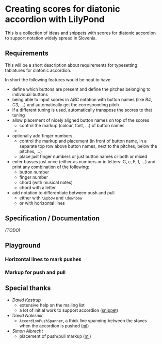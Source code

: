 # Creating scores for diatonic accordion with LilyPond

This is a collection of ideas and snippets with scores for diatonic accordion
to support notation widely spread in Slovenia.

## Requirements

This will be a short description about requirements for typesetting tablatures for diatonic accordion.

In short the following features would be neat to have:

* define which buttons are present and define the pitches belonging to individual buttons
* being able to input scores in *ABC* notation with button names (like *B4*, *C3*, ...) and automatically get the corresponding pitch
* if a different tuning is used, automatically transpose the scores to that tuning
* allow placement of nicely aligned button names on top of the scores
  * control the markup (colour, font, ...) of button names
  * 
* optionally add finger numbers
  * control the markup and placement (in front of button name, in a separate top row above button names, next to the pitches, below the pitches, ...)
  * place just finger numbers or just button names or both or mixed
* enter basses just once (either as numbers or in letters: C, c, F, f, ...) and print any combination of the following:
  * button number
  * finger number
  * chord (with musical notes)
  * chord with a letter
* add notation to differentiate between push and pull
  * either with `\upbow` and `\downbow`
  * or with horizontal lines

## Specification / Documentation

*(TODO)*

## Playground

### Horizontal lines to mark pushes


### Markup for push and pull


## Special thanks

* *David Kastrup*
  * extensive help on the mailing list
  * a lot of initial work to support accordion ([snippet](http://lilypond.org/doc/v2.19/Documentation/snippets/templates#templates-score-for-diatonic-accordion))
* *David Nalesnik*
  * `AccordionPushSpanner`, a thick line spanning between the staves when the accordion is pushed ([ml](http://lists.gnu.org/archive/html/lilypond-user/2016-07/msg00392.html))
* *Simon Albrecht*
  * placement of push/pull markup ([ml](http://lists.gnu.org/archive/html/lilypond-user/2016-07/msg00388.html))
